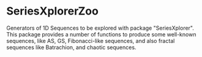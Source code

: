 # SeriesXplorerZoo
Generators of 1D Sequences to be explored with     package "SeriesXplorer".     This package provides a number of      functions to produce some well-known sequences, like AS, GS, Fibonacci-like sequences, and also fractal sequences like Batrachion, and chaotic sequences.
